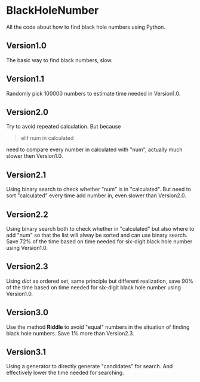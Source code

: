 # BlackHoleNumber
All the code about how to find black hole numbers using Python.
## Version1.0
The basic way to find black numbers, slow.
## Version1.1
Randomly pick 100000 numbers to estimate time needed in Version1.0.
## Version2.0
Try to avoid repeated calculation. But because

> elif num in calculated

need to compare every number in calculated with "num", actually much slower then Version1.0.
## Version2.1
Using binary search to check whether "num" is in "calculated". But need to sort "calculated" every time add number in, even slower than Version2.0.
## Version2.2
Using binary search both to check whether in "calculated" but also where to add "num" so that the list will alway be sorted and can use binary search. Save 72% of the time based on time needed for six-digit black hole number using Version1.0.
## Version2.3
Using *dict* as ordered set, same principle but different realization, save 90% of the time based on time needed for six-digit black hole number using Version1.0.
## Version3.0
Use the method **Riddle** to avoid "equal" numbers in the situation of finding black hole numbers. Save 1% more than Version2.3.
## Version3.1
Using a generator to directly generate "candidates" for search. And effectively lower the time needed for searching.
